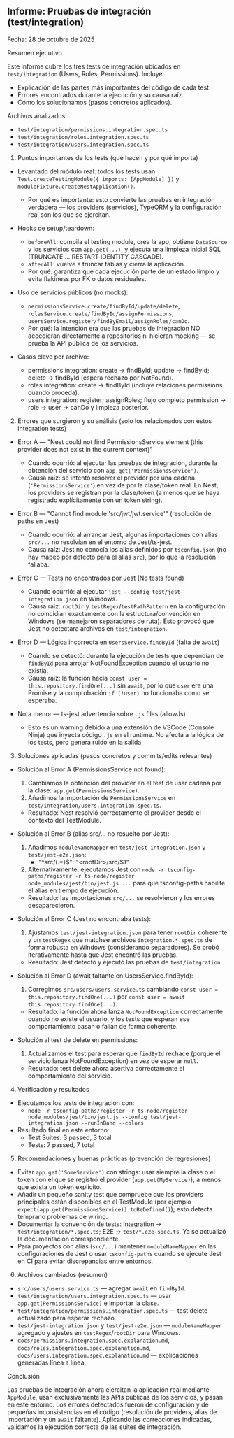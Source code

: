 ## Informe: Pruebas de integración (test/integration)

Fecha: 28 de octubre de 2025

Resumen ejecutivo

Este informe cubre los tres tests de integración ubicados en `test/integration` (Users, Roles, Permissions). Incluye:

- Explicación de las partes más importantes del código de cada test.
- Errores encontrados durante la ejecución y su causa raíz.
- Cómo los solucionamos (pasos concretos aplicados).

Archivos analizados

- `test/integration/permissions.integration.spec.ts`
- `test/integration/roles.integration.spec.ts`
- `test/integration/users.integration.spec.ts`

1. Puntos importantes de los tests (qué hacen y por qué importa)

- Levantado del módulo real: todos los tests usan `Test.createTestingModule({ imports: [AppModule] })` y `moduleFixture.createNestApplication()`.

  - Por qué es importante: esto convierte las pruebas en integración verdadera — los providers (servicios), TypeORM y la configuración real son los que se ejercitan.

- Hooks de setup/teardown:

  - `beforeAll`: compila el testing module, crea la app, obtiene `DataSource` y los servicios con `app.get(...)`, y ejecuta una limpieza inicial SQL (TRUNCATE ... RESTART IDENTITY CASCADE).
  - `afterAll`: vuelve a truncar tablas y cierra la aplicación.
  - Por qué: garantiza que cada ejecución parte de un estado limpio y evita flakiness por FK o datos residuales.

- Uso de servicios públicos (no mocks):

  - `permissionsService.create/findById/update/delete`, `rolesService.create/findById/assignPermissions`, `usersService.register/findByEmail/assignRoles/canDo`.
  - Por qué: la intención era que las pruebas de integración NO accedieran directamente a repositorios ni hicieran mocking — se prueba la API pública de los servicios.

- Casos clave por archivo:
  - permissions.integration: create → findById; update → findById; delete → findById (espera rechazo por NotFound).
  - roles.integration: create → findById (incluye relaciones permissions cuando proceda).
  - users.integration: register; assignRoles; flujo completo permission → role → user → canDo y limpieza posterior.

2. Errores que surgieron y su análisis (solo los relacionados con estos integration tests)

- Error A — "Nest could not find PermissionsService element (this provider does not exist in the current context)"

  - Cuándo ocurrió: al ejecutar las pruebas de integración, durante la obtención del servicio con `app.get('PermissionsService')`.
  - Causa raíz: se intentó resolver el provider por una cadena (`'PermissionsService'`) en vez de por la clase/token real. En Nest, los providers se registran por la clase/token (a menos que se haya registrado explícitamente con un token string).

- Error B — "Cannot find module 'src/jwt/jwt.service'" (resolución de paths en Jest)

  - Cuándo ocurrió: al arrancar Jest, algunas importaciones con alias `src/...` no resolvían en el entorno de Jest/ts-jest.
  - Causa raíz: Jest no conocía los alias definidos por `tsconfig.json` (no hay mapeo por defecto para el alias `src`), por lo que la resolución fallaba.

- Error C — Tests no encontrados por Jest (No tests found)

  - Cuándo ocurrió: al ejecutar `jest --config test/jest-integration.json` en Windows.
  - Causa raíz: `rootDir` y `testRegex`/`testPathPattern` en la configuración no coincidían exactamente con la estructura/convención en Windows (se manejaron separadores de ruta). Esto provocó que Jest no detectara archivos en `test/integration`.

- Error D — Lógica incorrecta en `UsersService.findById` (falta de `await`)

  - Cuándo se detectó: durante la ejecución de tests que dependían de `findById` para arrojar NotFoundException cuando el usuario no existía.
  - Causa raíz: la función hacía `const user = this.repository.findOne(...)` sin `await`, por lo que `user` era una Promise y la comprobación `if (!user)` no funcionaba como se esperaba.

- Nota menor — ts-jest advertencia sobre `.js` files (allowJs)
  - Esto es un warning debido a una extensión de VSCode (Console Ninja) que inyecta código `.js` en el runtime. No afecta a la lógica de los tests, pero genera ruido en la salida.

3. Soluciones aplicadas (pasos concretos y commits/edits relevantes)

- Solución al Error A (PermissionsService not found):

  1. Cambiamos la obtención del provider en el test de usar cadena por la clase: `app.get(PermissionsService)`.
  2. Añadimos la importación de `PermissionsService` en `test/integration/users.integration.spec.ts`.

  - Resultado: Nest resolvió correctamente el provider desde el contexto del TestModule.

- Solución al Error B (alias src/... no resuelto por Jest):

  1. Añadimos `moduleNameMapper` en `test/jest-integration.json` y `test/jest-e2e.json`:
     - "^src/(.\*)$": "<rootDir>/src/$1"
  2. Alternativamente, ejecutamos Jest con `node -r tsconfig-paths/register -r ts-node/register node_modules/jest/bin/jest.js ...` para que tsconfig-paths habilite el alias en tiempo de ejecución.

  - Resultado: las importaciones `src/...` se resolvieron y los errores desaparecieron.

- Solución al Error C (Jest no encontraba tests):

  1. Ajustamos `test/jest-integration.json` para tener `rootDir` coherente y un `testRegex` que matchee archivos `integration.*.spec.ts` de forma robusta en Windows (considerando separadores). Se probó iterativamente hasta que Jest encontró las pruebas.

  - Resultado: Jest detectó y ejecutó las pruebas de `test/integration`.

- Solución al Error D (await faltante en UsersService.findById):

  1. Corregimos `src/users/users.service.ts` cambiando `const user = this.repository.findOne(...)` por `const user = await this.repository.findOne(...)`.

  - Resultado: la función ahora lanza `NotFoundException` correctamente cuando no existe el usuario, y los tests que esperan ese comportamiento pasan o fallan de forma coherente.

- Solución al test de delete en permissions:
  1. Actualizamos el test para esperar que `findById` rechace (porque el servicio lanza NotFoundException) en vez de esperar `null`.
  - Resultado: test delete ahora asertiva correctamente el comportamiento del servicio.

4. Verificación y resultados

- Ejecutamos los tests de integración con:
  - `node -r tsconfig-paths/register -r ts-node/register node_modules/jest/bin/jest.js --config test/jest-integration.json --runInBand --colors`
- Resultado final en este entorno:
  - Test Suites: 3 passed, 3 total
  - Tests: 7 passed, 7 total

5. Recomendaciones y buenas prácticas (prevención de regresiones)

- Evitar `app.get('SomeService')` con strings: usar siempre la clase o el token con el que se registró el provider (`app.get(MyService)`), a menos que exista un token explícito.
- Añadir un pequeño sanity test que compruebe que los providers principales están disponibles en el TestModule (por ejemplo `expect(app.get(PermissionsService)).toBeDefined()`); esto detecta temprano problemas de wiring.
- Documentar la convención de tests: Integration → `test/integration/*.spec.ts`; E2E → `test/*.e2e-spec.ts`. Ya se actualizó la documentación correspondiente.
- Para proyectos con alias (`src/...`) mantener `moduleNameMapper` en las configuraciones de Jest o usar `tsconfig-paths` cuando se ejecute Jest en CI para evitar discrepancias entre entornos.

6. Archivos cambiados (resumen)

- `src/users/users.service.ts` — agregar `await` en `findById`.
- `test/integration/users.integration.spec.ts` — usar `app.get(PermissionsService)` e importar la clase.
- `test/integration/permissions.integration.spec.ts` — test delete actualizado para esperar rechazo.
- `test/jest-integration.json` y `test/jest-e2e.json` — `moduleNameMapper` agregado y ajustes en `testRegex`/`rootDir` para Windows.
- `docs/permissions.integration.spec.explanation.md`, `docs/roles.integration.spec.explanation.md`, `docs/users.integration.spec.explanation.md` — explicaciones generadas línea a línea.

Conclusión

Las pruebas de integración ahora ejercitan la aplicación real mediante `AppModule`, usan exclusivamente las APIs públicas de los servicios, y pasan en este entorno. Los errores detectados fueron de configuración y de pequeñas inconsistencias en el código (resolución de providers, alias de importación y un `await` faltante). Aplicando las correcciones indicadas, validamos la ejecución correcta de las suites de integración.
